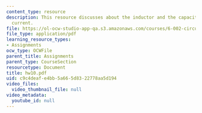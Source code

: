 ```yaml
---
content_type: resource
description: This resource discusses about the inductor and the capacitor and sinusoidal
  current.
file: https://ol-ocw-studio-app-qa.s3.amazonaws.com/courses/6-002-circuits-and-electronics-spring-2007/c9c4deafe4bb5a665d8322778aa5d194_hw10.pdf
file_type: application/pdf
learning_resource_types:
- Assignments
ocw_type: OCWFile
parent_title: Assignments
parent_type: CourseSection
resourcetype: Document
title: hw10.pdf
uid: c9c4deaf-e4bb-5a66-5d83-22778aa5d194
video_files:
  video_thumbnail_file: null
video_metadata:
  youtube_id: null
---
```

